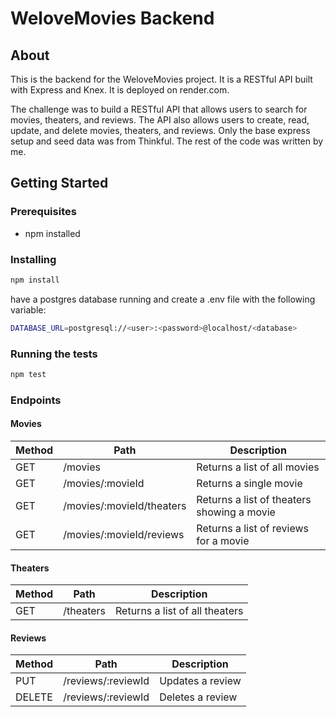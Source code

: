 # WeloveMovies Backend

## About

This is the backend for the WeloveMovies project. It is a RESTful API built with Express and Knex. It is deployed on render.com.

The challenge was to build a RESTful API that allows users to search for movies, theaters, and reviews. The API also allows users to create, read, update, and delete movies, theaters, and reviews. Only the base express setup and seed data was from Thinkful. The rest of the code was written by me.

## Getting Started

### Prerequisites

- npm installed

### Installing
  
  ```bash
  npm install
  ```

have a postgres database running and create a .env file with the following variable:

  ```bash
  DATABASE_URL=postgresql://<user>:<password>@localhost/<database>
  ```

### Running the tests

  ```bash
  npm test
  ```

### Endpoints

#### Movies

| Method | Path | Description |
| ------ | ---- | ----------- |
| GET | /movies | Returns a list of all movies |
| GET | /movies/:movieId | Returns a single movie |
| GET | /movies/:movieId/theaters | Returns a list of theaters showing a movie |
| GET | /movies/:movieId/reviews | Returns a list of reviews for a movie |

#### Theaters

| Method | Path | Description |
| ------ | ---- | ----------- |
| GET | /theaters | Returns a list of all theaters |

#### Reviews

| Method | Path | Description |
| ------ | ---- | ----------- |
| PUT | /reviews/:reviewId | Updates a review |
| DELETE | /reviews/:reviewId | Deletes a review |
